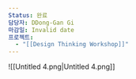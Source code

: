 ```yaml
---
Status: 완료
담당자: DDong-Gan Gi
마감일: Invalid date
프로젝트:
  - "[[Design Thinking Workshop]]"
---
```

![[Untitled 4.png|Untitled 4.png]]